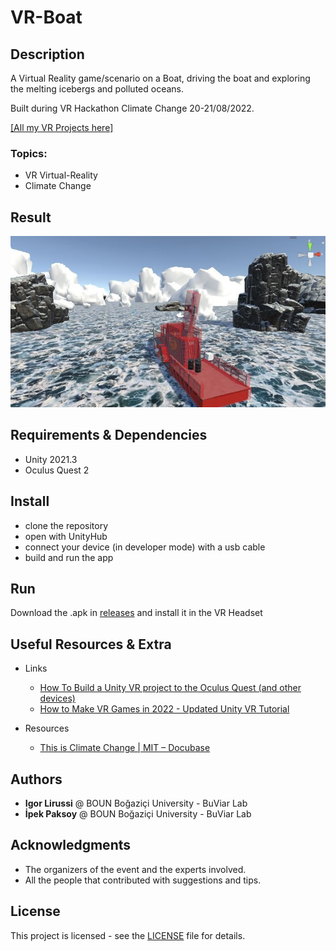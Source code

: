 # VR-Boat
## Description 
A Virtual Reality game/scenario on a Boat, driving the boat and exploring the melting icebergs and polluted oceans. 

Built during VR Hackathon Climate Change 20-21/08/2022.

[[All my VR Projects here]](https://github.com/igor-lirussi?tab=repositories&q=virtual-reality)

### Topics:
- VR Virtual-Reality 
- Climate Change

## Result
![Result](./img/result.jpg)

## Requirements & Dependencies
- Unity 2021.3
- Oculus Quest 2

## Install 
*   clone the repository
*   open with UnityHub
*   connect your device (in developer mode) with a usb cable
*   build and run the app

## Run
Download the .apk in [releases](https://github.com/igor-lirussi/VR-Boat/releases) and install it in the VR Headset

## Useful Resources & Extra
- Links
  - [How To Build a Unity VR project to the Oculus Quest (and other devices) ](https://www.youtube.com/watch?v=pNYY1JsS7tY)
  - [How to Make VR Games in 2022 - Updated Unity VR Tutorial](https://www.youtube.com/watch?v=yxMzAw2Sg5w&t=0s)

- Resources
  - [This is Climate Change | MIT – Docubase ](https://docubase.mit.edu/project/this-is-climate-change/)

## Authors
* **Igor Lirussi** @ BOUN Boğaziçi University - BuViar Lab
* **İpek Paksoy** @ BOUN Boğaziçi University - BuViar Lab

## Acknowledgments
*   The organizers of the event and the experts involved.
*   All the people that contributed with suggestions and tips.

## License
This project is licensed - see the [LICENSE](LICENSE) file for details.
